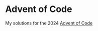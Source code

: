 # Advent of Code

My solutions for the 2024 [Advent of Code][aoc]

[aoc]: https://adventofcode.com/2024
